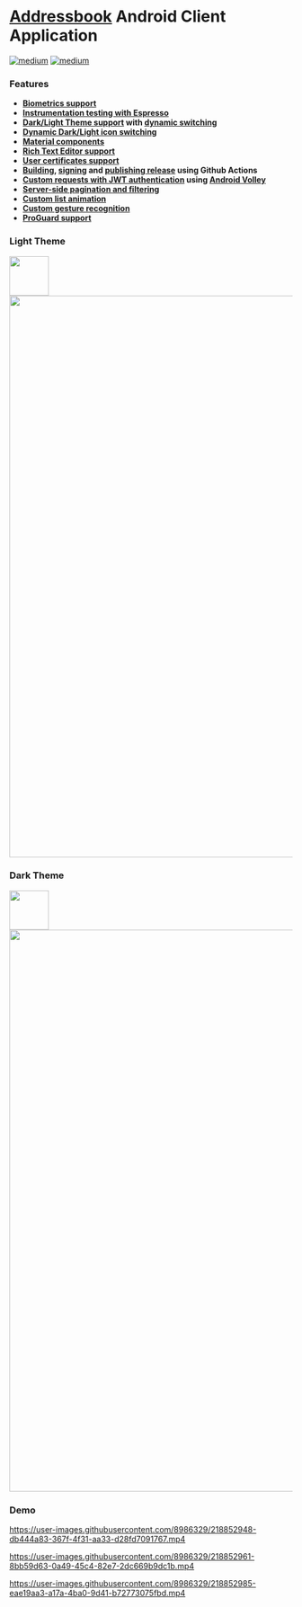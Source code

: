 # [Addressbook](https://github.com/dredwardhyde/addressbook) Android Client Application

[![medium](https://aleen42.github.io/badges/src/medium.svg)](https://medium.com/geekculture/how-to-make-a-login-activity-with-biometrics-support-on-android-62185f19cda1)  [![medium](https://aleen42.github.io/badges/src/medium.svg)](https://medium.com/geekculture/how-to-build-sign-and-publish-android-application-using-github-actions-aa6346679254)


### Features

- **[Biometrics support](https://github.com/dredwardhyde/addressbook-android-app/blob/master/app/src/main/kotlin/com/deepschneider/addressbook/activities/LoginActivity.kt#L328)**
- **[Instrumentation testing with Espresso](https://github.com/dredwardhyde/addressbook-android-app/blob/master/app/src/androidTest/kotlin/com/deepschneider/addressbook/WorkflowTest.kt)**
- **[Dark/Light Theme support](https://github.com/dredwardhyde/addressbook-android-app/blob/master/app/src/main/res/values/themes.xml) with [dynamic switching](https://github.com/dredwardhyde/addressbook-android-app/blob/master/app/src/main/kotlin/com/deepschneider/addressbook/activities/LoginActivity.kt#L60)**
- **[Dynamic Dark/Light icon switching](https://github.com/dredwardhyde/addressbook-android-app/blob/master/app/src/main/kotlin/com/deepschneider/addressbook/activities/LoginActivity.kt#L106)**
- **[Material components](https://github.com/dredwardhyde/addressbook-android-app#demo)**
- **[Rich Text Editor support](https://github.com/dredwardhyde/addressbook-android-app/blob/master/app/src/main/res/layouts/activities/layout/activity_create_or_edit_person.xml#L179)**  
- **[User certificates support](https://github.com/dredwardhyde/addressbook-android-app/blob/master/app/src/main/res/xml/network_security_config.xml#L5)**  
- **[Building](https://github.com/dredwardhyde/addressbook-android-app/blob/master/.github/workflows/android.yml#L31), [signing](https://github.com/dredwardhyde/addressbook-android-app/blob/master/app/build.gradle#L20) and [publishing release](https://github.com/dredwardhyde/addressbook-android-app/blob/master/.github/workflows/android.yml#L44) using Github Actions**  
- **[Custom requests with JWT authentication](https://github.com/dredwardhyde/addressbook-android-app/blob/master/app/src/main/kotlin/com/deepschneider/addressbook/network/FilteredListRequest.kt) using [Android Volley](https://github.com/dredwardhyde/addressbook-android-app/blob/master/app/src/main/kotlin/com/deepschneider/addressbook/activities/AbstractListActivity.kt#L100)**  
- **[Server-side pagination and filtering](https://github.com/dredwardhyde/addressbook-android-app/blob/master/app/src/main/kotlin/com/deepschneider/addressbook/activities/OrganizationsActivity.kt#L86)**  
- **[Custom list animation](https://github.com/dredwardhyde/addressbook-android-app/blob/master/app/src/main/kotlin/com/deepschneider/addressbook/activities/AbstractListActivity.kt#L119)**  
- **[Custom gesture recognition](https://github.com/dredwardhyde/addressbook-android-app/blob/master/app/src/main/kotlin/com/deepschneider/addressbook/listeners/OnSwipeTouchListener.kt)**  
- **[ProGuard support](https://github.com/dredwardhyde/addressbook-android-app/blob/master/app/proguard-rules.pro)**  

### Light Theme
<img src="https://raw.githubusercontent.com/dredwardhyde/addressbook-android-app/master/app/src/main/res/mipmap-xxxhdpi/ic_launcher.png" width="70"/>  
<img src="https://raw.githubusercontent.com/dredwardhyde/addressbook-android-app/master/screenshots/all_panels_light.png" width="1000"/>  

### Dark Theme
<img src="https://raw.githubusercontent.com/dredwardhyde/addressbook-android-app/master/app/src/main/res/mipmap-xxxhdpi/ic_launcher_dark.png" width="70"/>  
<img src="https://raw.githubusercontent.com/dredwardhyde/addressbook-android-app/master/screenshots/all_panels_dark.png" width="1000"/>  

### Demo

https://user-images.githubusercontent.com/8986329/218852948-db444a83-367f-4f31-aa33-d28fd7091767.mp4

https://user-images.githubusercontent.com/8986329/218852961-8bb59d63-0a49-45c4-82e7-2dc669b9dc1b.mp4

https://user-images.githubusercontent.com/8986329/218852985-eae19aa3-a17a-4ba0-9d41-b72773075fbd.mp4
